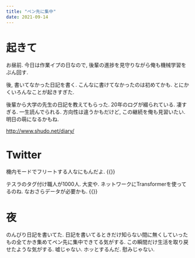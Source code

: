 ```yaml
---
title: "ペン先に集中"
date: 2021-09-14
---
```


# 起きて
お昼前. 今日は作業イプの日なので, 後輩の進捗を見守りながら俺も機械学習をぶん回す.

後, 書いてなかった日記を書く. こんなに書けてなかったのは初めてかも. とにかくいろんなことが起きすぎた.

後輩から大学の先生の日記を教えてもらった. 20年のログが綴られている. 凄すぎる. 一生読んでられる. 方向性は違うかもだけど, この継続を俺も見習いたい. 明日の萌になるかもね.

http://www.shudo.net/diary/

# Twitter
機内モードでフリートする人なにもんだよ.
{{<tweet user="dango_bot" id="1437657175439020032">}}

テスラのタグ付け職人が1000人. 大変や. ネットワークにTransformerを使ってるのね. なおさらデータが必要かも.
{{<tweet user="dango_bot" id="1437620434325827587">}}

# 夜
のんびり日記を書いてた. 日記を書いてるときだけ知らない間に無くしていったもの全てかき集めてペン先に集中できてる気がする. この瞬間だけ生活を取り戻せたような気がする. 嘘じゃない. ホッとするんだ. 慰みじゃない.